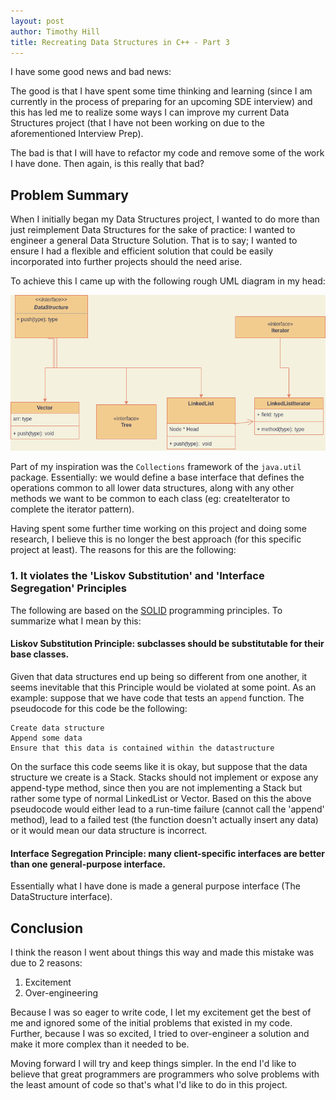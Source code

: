 ```yaml
---
layout: post
author: Timothy Hill
title: Recreating Data Structures in C++ - Part 3
---
```


I have some good news and bad news: 

The good is that I have spent some time thinking and learning (since I am currently in the process of preparing for an 
upcoming SDE interview) and this has led me to realize some ways I can improve my current Data Structures project (that I have not 
been working on due to the aforementioned Interview Prep).

The bad is that I will have to refactor my code and remove some of the work I have done. Then again, is this really that bad?

## Problem Summary 

When I initially began my Data Structures project, I wanted to do more than just reimplement Data Structures for the sake of practice:
I wanted to engineer a general Data Structure Solution. That is to say; I wanted to ensure I had a flexible and efficient
solution that could be easily incorporated into further projects should the need arise. 

To achieve this I came up with the following rough UML diagram in my head: 

![UMLDiagram](../../assets/images/DatastructuresUML.png)

Part of my inspiration was the ```Collections``` framework of the ```java.util``` package. Essentially: we would define 
a base interface that defines the operations common to all lower data structures, along with any other methods we want 
to be common to each class (eg: createIterator to complete the iterator pattern). 

Having spent some further time working on this project and doing some research, I believe this is no longer the best approach
(for this specific project at least). The reasons for this are the following:

### 1. It violates the 'Liskov Substitution' and 'Interface Segregation' Principles

The following are based on the [SOLID](https://www.freecodecamp.org/news/solid-principles-explained-in-plain-english/) programming principles. 
To summarize what I mean by this: 

#### Liskov Substitution Principle: subclasses should be substitutable for their base classes.

Given that data structures end up being so different from one another, it seems inevitable that this Principle would be violated
at some point. As an example: suppose that we have code that tests an ```append``` function. The pseudocode for 
this code be the following:

```ignorelang
Create data structure
Append some data
Ensure that this data is contained within the datastructure
```

On the surface this code seems like it is okay, but suppose that the data structure we create is a Stack. Stacks should not
implement or expose any append-type method, since then you are not implementing a Stack but rather some type 
of normal LinkedList or Vector. Based on this the above pseudocode would either lead to a run-time failure (cannot call the 
'append' method), lead to a failed test (the function doesn't actually insert any data) or it would mean our data structure
is incorrect.

#### Interface Segregation Principle: many client-specific interfaces are better than one general-purpose interface.

Essentially what I have done is made a general purpose interface (The DataStructure interface). 


## Conclusion

I think the reason I went about things this way and made this mistake was due to 2 reasons:

1. Excitement
2. Over-engineering


Because I was so eager to write code, I let my excitement get the best of me and ignored some of the initial problems that
existed in my code. Further, because I was so excited, I tried to over-engineer a solution and make it more complex than it 
needed to be.

Moving forward I will try and keep things simpler. In the end I'd like to believe that great programmers are programmers 
who solve problems with the least amount of code so that's what I'd like to do in this project. 